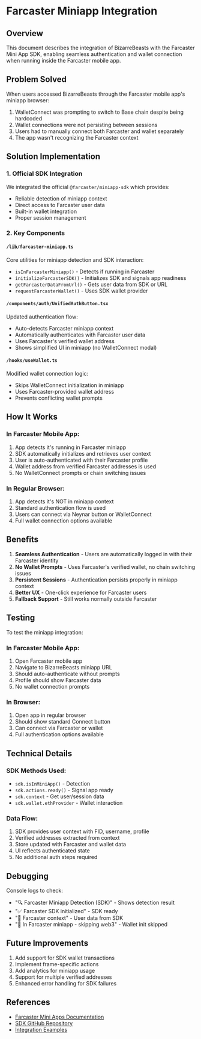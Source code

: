 # Farcaster Miniapp Integration

## Overview
This document describes the integration of BizarreBeasts with the Farcaster Mini App SDK, enabling seamless authentication and wallet connection when running inside the Farcaster mobile app.

## Problem Solved
When users accessed BizarreBeasts through the Farcaster mobile app's miniapp browser:
1. WalletConnect was prompting to switch to Base chain despite being hardcoded
2. Wallet connections were not persisting between sessions
3. Users had to manually connect both Farcaster and wallet separately
4. The app wasn't recognizing the Farcaster context

## Solution Implementation

### 1. Official SDK Integration
We integrated the official `@farcaster/miniapp-sdk` which provides:
- Reliable detection of miniapp context
- Direct access to Farcaster user data
- Built-in wallet integration
- Proper session management

### 2. Key Components

#### `/lib/farcaster-miniapp.ts`
Core utilities for miniapp detection and SDK interaction:
- `isInFarcasterMiniapp()` - Detects if running in Farcaster
- `initializeFarcasterSDK()` - Initializes SDK and signals app readiness
- `getFarcasterDataFromUrl()` - Gets user data from SDK or URL
- `requestFarcasterWallet()` - Uses SDK wallet provider

#### `/components/auth/UnifiedAuthButton.tsx`
Updated authentication flow:
- Auto-detects Farcaster miniapp context
- Automatically authenticates with Farcaster user data
- Uses Farcaster's verified wallet address
- Shows simplified UI in miniapp (no WalletConnect modal)

#### `/hooks/useWallet.ts`
Modified wallet connection logic:
- Skips WalletConnect initialization in miniapp
- Uses Farcaster-provided wallet address
- Prevents conflicting wallet prompts

## How It Works

### In Farcaster Mobile App:
1. App detects it's running in Farcaster miniapp
2. SDK automatically initializes and retrieves user context
3. User is auto-authenticated with their Farcaster profile
4. Wallet address from verified Farcaster addresses is used
5. No WalletConnect prompts or chain switching issues

### In Regular Browser:
1. App detects it's NOT in miniapp context
2. Standard authentication flow is used
3. Users can connect via Neynar button or WalletConnect
4. Full wallet connection options available

## Benefits

1. **Seamless Authentication** - Users are automatically logged in with their Farcaster identity
2. **No Wallet Prompts** - Uses Farcaster's verified wallet, no chain switching issues
3. **Persistent Sessions** - Authentication persists properly in miniapp context
4. **Better UX** - One-click experience for Farcaster users
5. **Fallback Support** - Still works normally outside Farcaster

## Testing

To test the miniapp integration:

### In Farcaster Mobile App:
1. Open Farcaster mobile app
2. Navigate to BizarreBeasts miniapp URL
3. Should auto-authenticate without prompts
4. Profile should show Farcaster data
5. No wallet connection prompts

### In Browser:
1. Open app in regular browser
2. Should show standard Connect button
3. Can connect via Farcaster or wallet
4. Full authentication options available

## Technical Details

### SDK Methods Used:
- `sdk.isInMiniApp()` - Detection
- `sdk.actions.ready()` - Signal app ready
- `sdk.context` - Get user/session data
- `sdk.wallet.ethProvider` - Wallet interaction

### Data Flow:
1. SDK provides user context with FID, username, profile
2. Verified addresses extracted from context
3. Store updated with Farcaster and wallet data
4. UI reflects authenticated state
5. No additional auth steps required

## Debugging

Console logs to check:
- "🔍 Farcaster Miniapp Detection (SDK)" - Shows detection result
- "✅ Farcaster SDK initialized" - SDK ready
- "📱 Farcaster context" - User data from SDK
- "📱 In Farcaster miniapp - skipping web3" - Wallet init skipped

## Future Improvements

1. Add support for SDK wallet transactions
2. Implement frame-specific actions
3. Add analytics for miniapp usage
4. Support for multiple verified addresses
5. Enhanced error handling for SDK failures

## References

- [Farcaster Mini Apps Documentation](https://miniapps.farcaster.xyz)
- [SDK GitHub Repository](https://github.com/farcasterxyz/miniapp-sdk)
- [Integration Examples](https://docs.farcaster.xyz/miniapps)